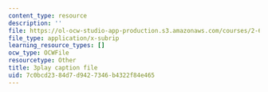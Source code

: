 ```yaml
---
content_type: resource
description: ''
file: https://ol-ocw-studio-app-production.s3.amazonaws.com/courses/2-627-fundamentals-of-photovoltaics-fall-2013/7c0bcd2384d7d9427346b4322f84e465_W1Wh00CQ-Vc.srt
file_type: application/x-subrip
learning_resource_types: []
ocw_type: OCWFile
resourcetype: Other
title: 3play caption file
uid: 7c0bcd23-84d7-d942-7346-b4322f84e465
---
```

